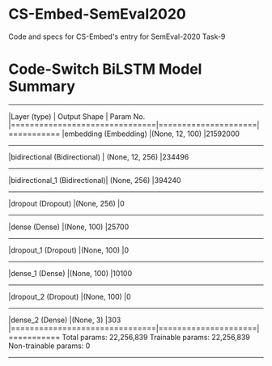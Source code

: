 # CS-Embed-SemEval2020
Code and specs for CS-Embed's entry for SemEval-2020 Task-9

# Code-Switch BiLSTM Model Summary
_________________________________________________________________
|Layer (type)                   | Output Shape        | Param No.   
|===============================|=====================|===========
|embedding (Embedding)          |(None, 12, 100)      |21592000  
_________________________________________________________________
|bidirectional (Bidirectional)  | (None, 12, 256)     |234496    
_________________________________________________________________
|bidirectional_1 (Bidirectional)| (None, 256)         |394240    
_________________________________________________________________
|dropout (Dropout)              |(None, 256)          |0         
_________________________________________________________________
|dense (Dense)                  |(None, 100)          |25700     
_________________________________________________________________
|dropout_1 (Dropout)            |(None, 100)          |0         
_________________________________________________________________
|dense_1 (Dense)                |(None, 100)          |10100     
_________________________________________________________________
|dropout_2 (Dropout)            |(None, 100)          |0         
_________________________________________________________________
|dense_2 (Dense)                |(None, 3)            |303       
|===============================|=====================|===========
Total params: 22,256,839
Trainable params: 22,256,839
Non-trainable params: 0
_________________________________________________________________
